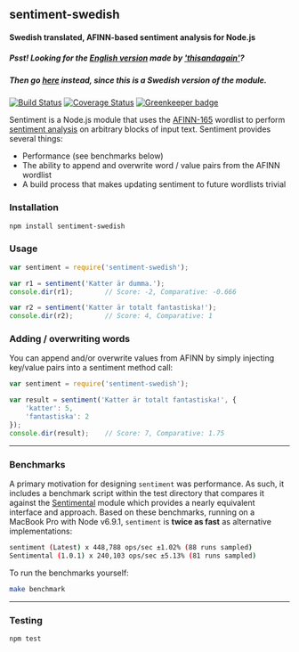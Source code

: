 ## sentiment-swedish
#### Swedish translated, AFINN-based sentiment analysis for Node.js

##### Psst! Looking for the [English version](https://github.com/thisandagain/sentiment) made by ['thisandagain'](https://github.com/thisandagain)?
##### Then go [here](https://github.com/thisandagain/sentiment) instead, since this is a Swedish version of the module.

[![Build Status](https://travis-ci.org/thisandagain/sentiment.svg?branch=develop)](https://travis-ci.org/thisandagain/sentiment)
[![Coverage Status](https://coveralls.io/repos/thisandagain/sentiment/badge.svg?branch=develop&service=github)](https://coveralls.io/github/thisandagain/sentiment?branch=develop)
[![Greenkeeper badge](https://badges.greenkeeper.io/thisandagain/sentiment.svg)](https://greenkeeper.io/)

Sentiment is a Node.js module that uses the [AFINN-165](http://www2.imm.dtu.dk/pubdb/views/publication_details.php?id=6010) wordlist to perform [sentiment analysis](http://en.wikipedia.org/wiki/Sentiment_analysis) on arbitrary blocks of input text. Sentiment provides several things:

- Performance (see benchmarks below)
- The ability to append and overwrite word / value pairs from the AFINN wordlist
- A build process that makes updating sentiment to future wordlists trivial

### Installation
```bash
npm install sentiment-swedish
```

### Usage
```javascript
var sentiment = require('sentiment-swedish');

var r1 = sentiment('Katter är dumma.');
console.dir(r1);        // Score: -2, Comparative: -0.666

var r2 = sentiment('Katter är totalt fantastiska!');
console.dir(r2);        // Score: 4, Comparative: 1
```

### Adding / overwriting words
You can append and/or overwrite values from AFINN by simply injecting key/value pairs into a sentiment method call:
```javascript
var sentiment = require('sentiment-swedish');

var result = sentiment('Katter är totalt fantastiska!', {
    'katter': 5,
    'fantastiska': 2  
});
console.dir(result);    // Score: 7, Comparative: 1.75
```

---

### Benchmarks
A primary motivation for designing `sentiment` was performance. As such, it includes a benchmark script within the test directory that compares it against the [Sentimental](https://github.com/thinkroth/Sentimental) module which provides a nearly equivalent interface and approach. Based on these benchmarks, running on a MacBook Pro with Node v6.9.1, `sentiment` is **twice as fast** as alternative implementations:

```bash
sentiment (Latest) x 448,788 ops/sec ±1.02% (88 runs sampled)
Sentimental (1.0.1) x 240,103 ops/sec ±5.13% (81 runs sampled)
```

To run the benchmarks yourself:
```bash
make benchmark
```

---

### Testing
```bash
npm test
```
